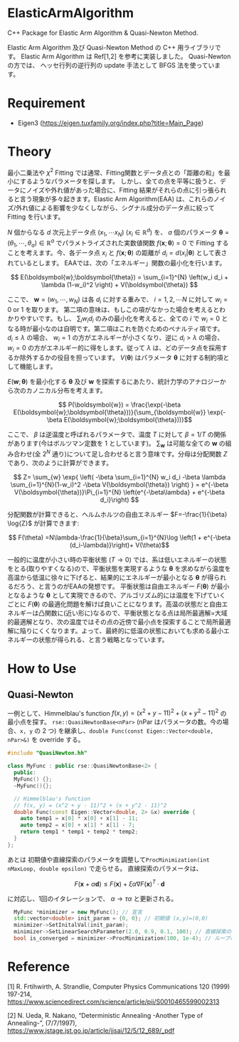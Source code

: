 # ElasticArmAlgorithm
C++ Package for Elastic Arm Algorithm & Quasi-Newton Method.

Elastic Arm Algorithm 及び Quasi-Newton Method の C++ 用ライブラリです。
Elastic Arm Algorithm は Ref[1,2] を参考に実装しました。
Quasi-Newton の方では、 ヘッセ行列の逆行列の update 手法として BFGS 法を使っています。

# Requirement
- Eigen3 (https://eigen.tuxfamily.org/index.php?title=Main_Page)


# Theory

最小二乗法や $\chi^2$ Fitting では通常、Fitting関数とデータ点との「距離の和」を最小にするようなパラメータを探します。
しかし、全ての点を平等に扱うと、データにノイズや外れ値があった場合に、Fitting 結果がそれらの点に引っ張られると言う現象が多々起きます。Elastic Arm Algorithm(EAA) は、これらのノイズ/外れ値による影響を少なくしながら、シグナル成分のデータ点に絞って Fitting を行います。

$N$ 個からなる $d$ 次元上データ点 $(x_1,\cdots x_N)$ $(x_i\in \mathbb{R}^d)$ を、 $a$ 個のパラメータ $\boldsymbol{\theta} = (\theta_1,\cdots, \theta_a) \in \mathbb{R}^a$ でパラメトライズされた実数値関数 $f(\boldsymbol{x}; \boldsymbol{\theta})=0$ で Fitting することを考えます。今、各データ点 $x_i$ と $f(\boldsymbol{x}; \boldsymbol{\theta})$ の距離が $d_i=d(x_i|\boldsymbol{\theta})$ として表されているとします。
EAAでは、次の「エネルギー」関数の最小化を行います。

$$ E(\boldsymbol{w};\boldsymbol{\theta}) = \sum_{i=1}^{N} \left(w_i d_i + \lambda (1-w_i)^2 \right) + V(\boldsymbol{\theta}) $$

ここで、 $\boldsymbol{w}=(w_1,\cdots, w_N)$ は各 $d_i$ に対する重みで、 $i=1,2,\cdots N$ に対して $w_i = 0$ or $1$ を取ります。
第二項の意味は、もしこの項がなかった場合を考えるとわかりやすいです。もし、 $\sum_{i} w_id_i$ のみの最小化を考えると、全ての $i$ で $w_i=0$ となる時が最小なのは自明です。第二項はこれを防ぐためのペナルティ項です。
$d_i \leq\lambda$ の場合、 $w_i=1$ の方がエネルギーが小さくなり、逆に $d_i>\lambda$ の場合、 $w_i=0$ の方がエネルギー的に得をします。従って     $\lambda$ は、どのデータ点を採用するか除外するかの役目を担っています。 $V(\boldsymbol{\theta})$ はパラメータ $\boldsymbol{\theta}$ に対する制約項として機能します。

$E(\boldsymbol{w};\boldsymbol{\theta})$ を最小化する $\boldsymbol{\theta}$ 及び $\boldsymbol{w}$ を探索するにあたり、統計力学のアナロジーから次のカノニカル分布を考えます。


$$ P(\boldsymbol{w}) = \frac{\exp(-\beta E(\boldsymbol{w};\boldsymbol{\theta}))}{\sum_{\boldsymbol{w}} \exp(-\beta E(\boldsymbol{w};\boldsymbol{\theta}))}$$

ここで、 $\beta$ は逆温度と呼ばれるパラメータで、温度 $T$ に対して $\beta = 1/T$ の関係があります(今はボルツマン定数を $1$ としています)。 $\sum_{\boldsymbol{w}}$ は可能な全ての $\boldsymbol{w}$ の組み合わせ(全 $2^N$ 通り)について足し合わせると言う意味です。分母は分配関数 $Z$ であり、次のように計算ができます。

$$ Z= \sum_{w} \exp{ \left( -\beta \sum_{i=1}^{N} w_i d_i -\beta \lambda \sum_{i=1}^{N}(1-w_i)^2 -\beta V(\boldsymbol{\theta}) \right) } = e^{-\beta V(\boldsymbol{\theta})}\Pi_{i=1}^{N} \left(e^{-\beta\lambda} + e^{-\beta d_i}\right) $$

分配関数が計算できると、ヘルムホルツの自由エネルギー $F=-\frac{1}{\beta} \log{Z}$ が計算できます:

$$ F(\theta) =N\lambda-\frac{1}{\beta}\sum_{i=1}^{N}\log \left(1 + e^{-\beta (d_i-\lambda)}\right)+ V(\theta)$$

一般的に温度が小さい時の平衡状態 $(T\rightarrow 0)$ では、系は低いエネルギーの状態をとる(取りやすくなる)ので、平衡状態を実現するような $\boldsymbol{\theta}$ を求めながら温度を高温から低温に徐々に下げると、結果的にエネルギーが最小となる $\boldsymbol{\theta}$ が得られるだろう、と言うのがEAAの発想です。
平衡状態は自由エネルギー $F(\boldsymbol{\theta})$ が最小となるような $\boldsymbol{\theta}$ として実現できるので、アルゴリズム的には温度を下げていくごとに $F(\boldsymbol{\theta})$ の最適化問題を解けば良いことになります。高温の状態だと自由エネルギーは凸関数に(近い形に)なるので、平衡状態となる点は局所最適解=大域的最適解となり、次の温度ではその点の近傍で最小点を探索することで局所最適解に陥りにくくなります。よって、最終的に低温の状態においても求める最小エネルギーの状態が得られる、と言う戦略となっています。

# How to Use


## Quasi-Newton

一例として、Himmelblau's function $f(x,y)= (x^2 + y - 11)^2 + (x + y^2 - 11)^2$ の最小点を探す。
`rse::QuasiNewtonBase<nPar>` (nPar はパラメータの数。今の場合、`x, y` の 2 つ) を継承し、`double Func(const Eigen::Vector<double, nPar>&)` を override する。

```c++
#include "QuasiNewton.hh"

class MyFunc : public rse::QuasiNewtonBase<2> {
  public:
  MyFunc() {};
  ~MyFunc(){};

  // Himmelblau's function
  // f(x, y) = (x^2 + y - 11)^2 + (x + y^2 - 11)^2
  double Func(const Eigen::Vector<double, 2> &x) override {
    auto temp1 = x[0] * x[0] + x[1] - 11;
    auto temp2 = x[0] + x[1] * x[1] - 7;
    return temp1 * temp1 + temp2 * temp2;
  }
};
```

あとは 初期値や直線探索のパラメータを調整して`ProcMinimization(int nMaxLoop, double epsilon)` で走らせる。
直線探索のパラメータは、

$$ F(\boldsymbol{x} + \alpha \boldsymbol{d}) \leq F(\boldsymbol{x}) + \xi \alpha \nabla F(\boldsymbol{x})^T \cdot \boldsymbol{d} $$

に対応し、1回のイタレーションで、 $\alpha \rightarrow \tau \alpha$ と更新される。

```c++
  MyFunc *minimizer = new MyFunc(); // 宣言
  std::vector<double> init_param = {0, 0}; // 初期値 (x,y)=(0,0)
  minimizer->SetInitalVal(init_param);
  minimizer->SetLinearSearchParameter(2.0, 0.9, 0.1, 100); // 直線探索のパラメータ
  bool is_converged = minimizer->ProcMinimization(100, 1e-4); // ループの上限とfの勾配のスレショールド。
```


# Reference
[1] R. Frtihwirth, A. Strandlie, Computer Physics Communications 120 (1999) 197-214, https://www.sciencedirect.com/science/article/pii/S0010465599002313

[2] N. Ueda, R. Nakano, “Deterministic Annealing -Another Type of Annealing-”,  (7/7/1997), https://www.jstage.jst.go.jp/article/jjsai/12/5/12_689/_pdf
